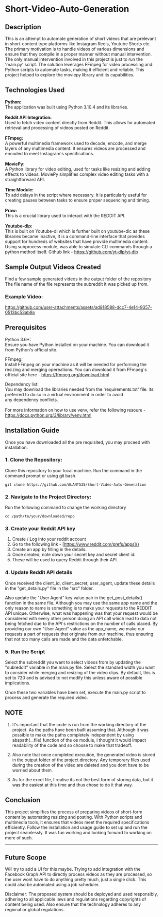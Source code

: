 # Short-Video-Auto-Generation

## Description

This is an attempt to automate generation of short videos that are prelevant in short-content type platforms like Instagram Reels, Youtube Shorts etc. The primary motivation is to handle videos of various dimensions and ensure that they compile in a proper manner without manual intervention. The only manual intervention involved in this project is just to run the 'main.py' script. The solution leverages FFmpeg for video processing and Python scripts to automate tasks, making it efficient and reliable. This project helped to explore the moviepy library and its capabilities.

## Technologies Used

   **Python:** <br>
    The application was built using Python 3.10.4 and its libraries.
<br>    
   **Reddit API Integration:** <br>
    Used to fetch video content directly from Reddit. This allows for automated retrieval and processing of videos posted on Reddit.
<br>    
   **FFmpeg:** <br>
    A powerful multimedia framework used to decode, encode, and merge layers of any multimedia content. It ensures videos are processed and encoded to meet Instagram's specifications.
 <br>   
   **MoviePy:** <br>
    A Python library for video editing, used for tasks like resizing and adding effects to videos. MoviePy simplifies complex video editing tasks with a straightforward API.
<br>    
   **Time Module:** <br>
    To add delays in the script where necessary. It is particularly useful for creating pauses between tasks to ensure proper sequencing and timing. <br>
<br>
   **Praw:** <br>
    This is a crucial library used to interact with the REDDIT API. <br>
<br>
   **Youtube-dlp:** <br>
    This is built on Youtube-dl which is further built on youtube-dlc as these libraries became inactive, It is a command-line interface that provides
    support for hundreds of websites that have provide multimedia content. Using subprocess module, was able to simulate CLI commands through a python method itself.
    Github link - https://github.com/yt-dlp/yt-dlp


## Sample Output Videos Created

Find a few sample generated videos in the output folder of the repository
The file name of the file represents the subreddit it was picked up from.


### Example Video:
https://github.com/user-attachments/assets/ad918588-dcc7-4e14-9357-0513bc53ab9a



## Prerequisites

  Python 3.6+: <br>
    Ensure you have Python installed on your machine. You can download it from Python's official site.
    
  FFmpeg: <br>
    Install FFmpeg on your machine as it will be needed for performing the resizing and merging opereations. 
    You can download it from FFmpeg's official site here - https://ffmpeg.org/download.html
    
  Dependency list: <br>
    You may download the libraries needed from the 'requirements.txt' file. Its preferred to do so in a virtual environment in order to avoid<br> 
    any dependency conflicts. <br> <br>
    For more information on how to use venv, refer the following resoure - https://docs.python.org/3/library/venv.html


## Installation Guide

Once you have downloaded all the pre requisited, you may proceed with installation.

### 1. Clone the Repository: <br>
Clone this repository to your local machine. Run the command in the command prompt or using git bash.

```
git clone https://github.com/ALANT535/Short-Video-Auto-Generation
```

### 2. Navigate to the Project Directory:

Run the following command to change the working directory
```
cd /path/to/your/downloaded/repo
```

### 3. Create your Reddit API key

1. Create / Log into your reddit account
2. Go to the following link - [https://www.reddit.com/prefs/apps]()
3. Create an app by filling in the details.
4. Once created, note down your secret key and secret client id.
5. These will be used to query Reddit through their API.


### 4. Update Reddit API details

Once received the client_id, client_secret, user_agent, update these details in the "get_details.py" file in the "src" folder.

Also update the "User Agent" key value pair in the get_post_details() function in the same file. Although you may use the same app name and the only reason to name is something is to make your requests to the REDDIT API unique. Otherwise, what was happening was that your request would be considered with every other person doing an API call which lead to data not being fetched due to the API's restrictions on the number of calls placed. By providing our own "User Agent" value as the app_name, we make our requests a part of requests that originate from our machine, thus ensuring that not too many calls are made and the data unfetchable.


### 5. Run the Script

Select the subreddit you want to select videos from by updating the "subreddit" variable in the main.py file.
Select the standard width you want to consider while merging and resizing of the video clips. By default, this is set to 720 and is advised to not modify this unless aware of possible implications.

Once these two variables have been set, execute the main.py script to process and generate the required video.

## NOTE

1. It's important that the code is run from the working directory of the project. As the paths have been built assuming that. Although it was possible to make the paths completely independent by using abspath(__file) function of the os module, I thought it would impact readability of the code and so choose to make that tradeoff.

2. Also note that once completed execution, the generated video is stored in the output folder of the project directory. Any temporary files used during the creation of the video are deleted and you dont have to be worried about them.

3. As for the excel file, I realise its not the best form of storing data, but it was the easiest at this time and thus chose to do it that way.

## Conclusion
This project simplifies the process of preparing videos of short-form content by automating resizing and posting. With Python scripts and multimedia tools, it ensures that videos meet the required specifications efficiently. Follow the installation and usage guide to set up and run the project seamlessly. It was fun working and looking forward to working on more of such.

***

## Future Scope
Will try to add a UI for this maybe.
Trying to add integration with the Facebook Graph API to directly process videos as they are processed, so the user wont have to do anything pretty much, just a single click.
This could also be automated using a job scheduler.

Disclaimer: The proposed system should be deployed and used responsibly, adhering to all applicable laws and regulations regarding copyrights of content being used. Also ensure that the technology adheres to any regional or global regulations.
